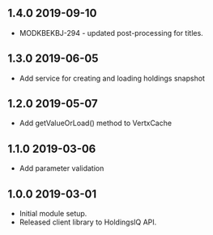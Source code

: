 ## 1.4.0 2019-09-10
* MODKBEKBJ-294 - updated post-processing for titles. 
## 1.3.0 2019-06-05
* Add service for creating and loading holdings snapshot
## 1.2.0 2019-05-07
* Add getValueOrLoad() method to VertxCache
## 1.1.0 2019-03-06
* Add parameter validation 
## 1.0.0 2019-03-01
* Initial module setup.
* Released client library to HoldingsIQ API.
